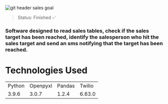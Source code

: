 ![git header sales goal](https://user-images.githubusercontent.com/54152996/129261426-1510c138-4867-49e5-807c-9373d5104a7a.png)

> Status: Finished ✅

### Software designed to read sales tables, check if the sales target has been reached, identify the salesperson who hit the sales target and send an sms notifying that the target has been reached.

# Technologies Used

<table>
  <tr>
    <td>Python</td>
    <td>Openpyxl</td>
    <td>Pandas</td>
    <td>Twilio</td>
  </tr>
  <tr>
    <td>3.9.6</td>
    <td>3.0.7</td>
    <td>1.2.4</td>
    <td>6.63.0</td>
  </tr>
</table>

